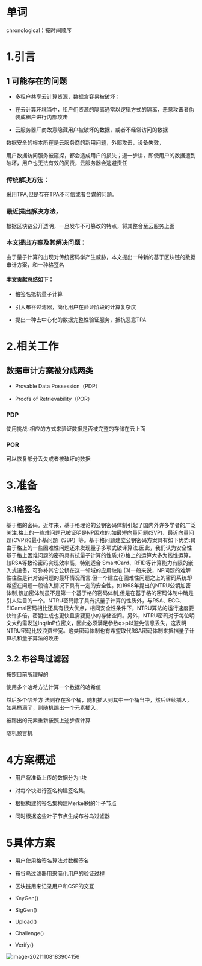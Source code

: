 # 单词

 chronological：按时间顺序

#  1.引言

## 1 可能存在的问题

- 多租户共享云计算资源，数据宫容易被破坏；

- 在云计算环境当中，租户们资源的隔离通常以逻辑方式的隔离，恶意攻击者伪装成租户进行内部攻击
- 云服务器厂商故意隐藏用户被破坏的数据，或者不经常访问的数据



数据安全的根本所在是云服务商的新用问题，外部攻击，设备失效，

用户数据访问服务被窥探，都会造成用户的损失；退一步讲，即使用户的数据遭到破坏，用户也无法有效的问责，云服务器会逃避责任



### 传统解决方法：

采用TPA,但是存在TPA不可信或者合谋的问题。

### 最近提出解决方法，

根据区块链公开透明，一旦发布不可篡改的特点，将其整合至云服务上面

### 本文提出方案及其解决问题：

由于量子计算的出现对传统密码学产生威胁，本文提出一种新的基于区块链的数据审计方案，和一种格签名

#### 本文贡献总结如下：

- 格签名抵抗量子计算

- 引入布谷过滤器，简化用户在验证阶段的计算复杂度
- 提出一种去中心化的数据完整性验证服务，抵抗恶意TPA



# 2.相关工作

## 数据审计方案被分成两类

- Provable Data Possession（PDP）

  

- Proofs of Retrievability（POR）

### PDP

使用挑战-相应的方式来验证数据是否被完整的存储在云上面

### POR

可以恢复部分丢失或者被破坏的数据





# 3.准备

## 3.1格签名

基于格的密码。近年来，基于格理论的公钥密码体制引起了国内外许多学者的广泛关注.格上的一些难问题己被证明是NP困难的.如最短向量问题(SVP)、最近向量问题(CVP)和最小基问题（SBP）等。基于格问题建立公钥密码方案具有如下优势:(l)由于格上的一些困难性问题还未发现量子多项式破译算法.因此，我们认为安全性基于格上困难问题的密码具有抗量子计算的性质;(2)格上的运算大多为线性运算，较RSA等数论密码实现效率高，特别适合 SmartCard、RFID等计算能力有限的嵌入式设备，可弥补其它公钥在这一领域的应用缺陷.(3)一般来说，NP问题的难解性往往是针对该问题的最坏情况而言.但一个建立在困难性问题之上的密码系统却希望在问题一般输入情况下具有一定的安全性。如1998年提出的NTRU公钥加密体制,该加密体制虽不是第一个基于格的密码体制,但是在基于格的密码体制中确是引人注目的一个。NTRU密码除了具有抗量子计算的性质外，与RSA、ECC、EIGamal密码相比还具有很大优点，相同安全性条件下，NTRU算法的运行速度要快许多倍，密钥生成也更快且需要更小的存储空间。另外，NTRU密码对于每位明文大约需发送Inq/InP位密文，因此必须满足参数q>p以避免信息丢失，这表明NTRU密码比较浪费带宽。这类密码体制也有希望取代RSA密码体制来抵挡量子计算机和量子算法的攻击

## 3.2.布谷鸟过滤器

按照目前所理解的

使用多个哈希方法计算一个数据的哈希值

然后多个哈希方 法则存在多个桶，随机插入到其中一个桶当中，然后继续插入，如果桶满了，则随机踢出一个元素插入，

被踢出的元素重新按照上述步骤计算

随机预言机





# 4方案概述

- 用户将准备上传的数据分为n块
- 对每个块进行签名构建签名集，

- 根据构建的签名集构建Merkel树的叶子节点
- 同时根据这些叶子节点生成布谷鸟过滤器



# 5具体方案

- 用户使用格签名算法对数据签名

- 布谷鸟过滤器用来简化用户的验证过程
- 区块链用来记录用户和CSP的交互



- KeyGen()
- SigGen()
- Upload()
- Challenge()
- Verify()

![image-20211108183904156](C:\Users\高永福\AppData\Roaming\Typora\typora-user-images\image-20211108183904156.png)

